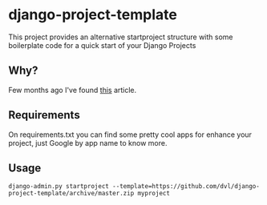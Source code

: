 django-project-template
=======================
This project provides an alternative startproject structure with some boilerplate code for a quick start of your Django Projects

Why?
----
Few months ago I've found [this](https://medium.com/cs-math/f29f6080c131) article.

Requirements
------------
On requirements.txt you can find some pretty cool apps for enhance your project, just Google by app name to know more.

Usage
-----
`django-admin.py startproject --template=https://github.com/dvl/django-project-template/archive/master.zip myproject`
